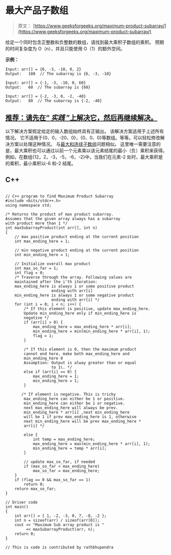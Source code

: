 # 最大产品子数组

> 原文： [https://www.geeksforgeeks.org/maximum-product-subarray/](https://www.geeksforgeeks.org/maximum-product-subarray/)

给定一个同时包含正整数和负整数的数组，请找到最大乘积子数组的乘积。 预期的时间复杂度为 O（n），并且只能使用 O（1）的额外空间。

**示例：**

```
Input: arr[] = {6, -3, -10, 0, 2}
Output:   180  // The subarray is {6, -3, -10}

Input: arr[] = {-1, -3, -10, 0, 60}
Output:   60  // The subarray is {60}

Input: arr[] = {-2, -3, 0, -2, -40}
Output:   80  // The subarray is {-2, -40}

```

## [推荐：请先在“ ***<u>实践</u>*** ”上解决它，然后再继续解决。](https://practice.geeksforgeeks.org/problems/maximum-product-subarray/0)

以下解决方案假定给定的输入数组始终具有正输出。 该解决方案适用于上述所有情况。 它不适用于{0、0，-20、0}，{0、0、0}等数组。等等。可以轻松修改解决方案以处理这种情况。
与[最大和连续子数组](https://www.geeksforgeeks.org/largest-sum-contiguous-subarray/)问题相似。 这里唯一需要注意的是，最大乘积也可以通过以前一个元素乘以该元素结尾的最小（负）乘积来获得。 例如，在数组{12，2，-3，-5，-6，-2}中，当我们在元素-2 处时，最大乘积是的乘积，最小乘积以-6 和-2 结尾。

## C++ 

```

// C++ program to find Maximum Product Subarray 
#include <bits/stdc++.h> 
using namespace std; 

/* Returns the product of max product subarray.  
Assumes that the given array always has a subarray  
with product more than 1 */
int maxSubarrayProduct(int arr[], int n) 
{ 
    // max positive product ending at the current position 
    int max_ending_here = 1; 

    // min negative product ending at the current position 
    int min_ending_here = 1; 

    // Initialize overall max product 
    int max_so_far = 1; 
    int flag = 0; 
    /* Traverse through the array. Following values are  
    maintained after the i'th iteration:  
    max_ending_here is always 1 or some positive product  
                    ending with arr[i]  
    min_ending_here is always 1 or some negative product  
                    ending with arr[i] */
    for (int i = 0; i < n; i++) { 
        /* If this element is positive, update max_ending_here.  
        Update min_ending_here only if min_ending_here is  
        negative */
        if (arr[i] > 0) { 
            max_ending_here = max_ending_here * arr[i]; 
            min_ending_here = min(min_ending_here * arr[i], 1); 
            flag = 1; 
        } 

        /* If this element is 0, then the maximum product  
        cannot end here, make both max_ending_here and  
        min_ending_here 0  
        Assumption: Output is alway greater than or equal  
                    to 1\. */
        else if (arr[i] == 0) { 
            max_ending_here = 1; 
            min_ending_here = 1; 
        } 

       /* If element is negative. This is tricky   
        max_ending_here can either be 1 or positive.   
        min_ending_here can either be 1 or negative.   
        next max_ending_here will always be prev.   
        min_ending_here * arr[i] ,next min_ending_here   
        will be 1 if prev max_ending_here is 1, otherwise   
        next min_ending_here will be prev max_ending_here *   
        arr[i] */

        else { 
            int temp = max_ending_here; 
            max_ending_here = max(min_ending_here * arr[i], 1); 
            min_ending_here = temp * arr[i]; 
        } 

        // update max_so_far, if needed 
        if (max_so_far < max_ending_here) 
            max_so_far = max_ending_here; 
    } 
    if (flag == 0 && max_so_far == 1) 
        return 0; 
    return max_so_far; 
} 

// Driver code 
int main() 
{ 
    int arr[] = { 1, -2, -3, 0, 7, -8, -2 }; 
    int n = sizeof(arr) / sizeof(arr[0]); 
    cout << "Maximum Sub array product is "
         << maxSubarrayProduct(arr, n); 
    return 0; 
} 

// This is code is contributed by rathbhupendra 

```